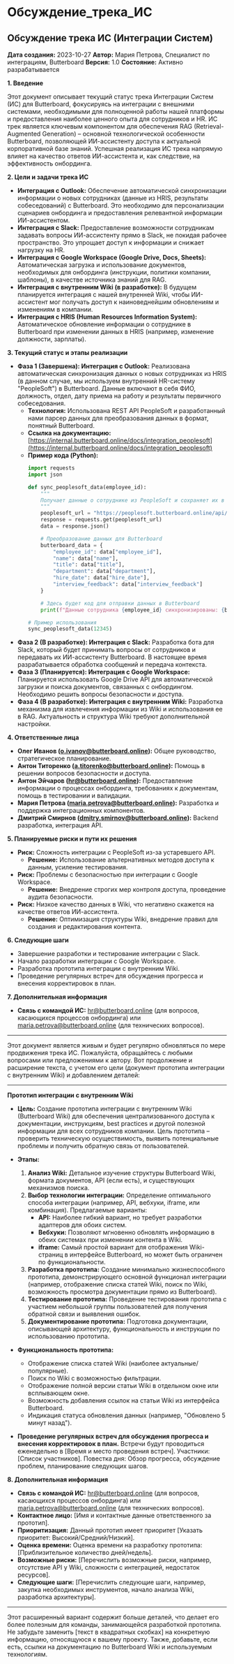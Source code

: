 # Обсуждение_трека_ИС

## Обсуждение трека ИС (Интеграции Систем)

**Дата создания:** 2023-10-27
**Автор:** Мария Петрова, Специалист по интеграциям, Butterboard
**Версия:** 1.0
**Состояние:** Активно разрабатывается

**1. Введение**

Этот документ описывает текущий статус трека Интеграции Систем (ИС) для Butterboard, фокусируясь на интеграции с внешними системами, необходимыми для полноценной работы нашей платформы и предоставления наиболее ценного опыта для сотрудников и HR. ИС трек является ключевым компонентом для обеспечения RAG (Retrieval-Augmented Generation) – основной технологической особенности Butterboard, позволяющей ИИ-ассистенту доступа к актуальной корпоративной базе знаний.  Успешная реализация ИС трека напрямую влияет на качество ответов ИИ-ассистента и, как следствие, на эффективность онбординга.

**2. Цели и задачи трека ИС**

* **Интеграция с Outlook:** Обеспечение автоматической синхронизации информации о новых сотрудниках (данные из HRIS, результаты собеседований) с Butterboard. Это необходимо для персонализации сценариев онбординга и предоставления релевантной информации ИИ-ассистентом.
* **Интеграция с Slack:**  Предоставление возможности сотрудникам задавать вопросы ИИ-ассистенту прямо в Slack, не покидая рабочее пространство.  Это упрощает доступ к информации и снижает нагрузку на HR.
* **Интеграция с Google Workspace (Google Drive, Docs, Sheets):**  Автоматическая загрузка и использование документов, необходимых для онбординга (инструкции, политики компании, шаблоны), в качестве источника знаний для RAG.
* **Интеграция с внутренним Wiki (в разработке):**  В будущем планируется интеграция с нашей внутренней Wiki, чтобы ИИ-ассистент мог получать доступ к наиноведнейшим обновлениям и изменениям в компании.
* **Интеграция с HRIS (Human Resources Information System):**  Автоматическое обновление информации о сотруднике в Butterboard при изменении данных в HRIS (например, изменение должности, зарплаты).

**3. Текущий статус и этапы реализации**

* **Фаза 1 (Завершена): Интеграция с Outlook:**  Реализована автоматическая синхронизация данных о новых сотрудниках из HRIS (в данном случае, мы используем внутренний HR-систему "PeopleSoft") в Butterboard.  Данные включают в себя ФИО, должность, отдел, дату приема на работу и результаты первичного собеседования.  
    * **Технология:**  Использована REST API PeopleSoft и разработанный нами парсер данных для преобразования данных в формат, понятный Butterboard.
    * **Ссылка на документацию:** [https://internal.butterboard.online/docs/integration_peoplesoft](https://internal.butterboard.online/docs/integration_peoplesoft)
    * **Пример кода (Python):**
      ```python
      import requests
      import json

      def sync_peoplesoft_data(employee_id):
          """
          Получает данные о сотруднике из PeopleSoft и сохраняет их в Butterboard.
          """
          peoplesoft_url = "https://peoplesoft.butterboard.online/api/v1/employees/" + str(employee_id)
          response = requests.get(peoplesoft_url)
          data = response.json()

          # Преобразование данных для Butterboard
          butterboard_data = {
              "employee_id": data["employee_id"],
              "name": data["name"],
              "title": data["title"],
              "department": data["department"],
              "hire_date": data["hire_date"],
              "interview_feedback": data["interview_feedback"]
          }

          # Здесь будет код для отправки данных в Butterboard
          print(f"Данные сотрудника {employee_id} синхронизированы: {butterboard_data}")

      # Пример использования
      sync_peoplesoft_data(12345)
      ```
* **Фаза 2 (В разработке): Интеграция с Slack:**  Разработка бота для Slack, который будет принимать вопросы от сотрудников и передавать их ИИ-ассистенту Butterboard.  В настоящее время разрабатывается обработка сообщений и передача контекста.
* **Фаза 3 (Планируется): Интеграция с Google Workspace:**  Планируется использовать Google Drive API для автоматической загрузки и поиска документов, связанных с онбордингом.  Необходимо решить вопросы безопасности и доступа.
* **Фаза 4 (В разработке): Интеграция с внутренним Wiki:**  Разработка механизма для извлечения информации из Wiki и использования ее в RAG.  Актуальность и структура Wiki требуют дополнительной настройки.

**4. Ответственные лица**

* **Олег Иванов (o.ivanov@butterboard.online):** Общее руководство, стратегическое планирование.
* **Антон Титоренко (a.titorenko@butterboard.online):**  Помощь в решении вопросов безопасности и доступа.
* **Антон Эйчаров (hr@butterboard.online):**  Предоставление информации о процессах онбординга, требованиях к документам,  помощь в тестировании и валидации.
* **Мария Петрова (maria.petrova@butterboard.online):**  Разработка и поддержка интеграционных компонентов.
* **Дмитрий Смирнов (dmitry.smirnov@butterboard.online):** Backend разработка, интеграция API.

**5. Планируемые риски и пути их решения**

* **Риск:**  Сложность интеграции с PeopleSoft из-за устаревшего API.
    * **Решение:**  Использование альтернативных методов доступа к данным,  усиление тестирования.
* **Риск:**  Проблемы с безопасностью при интеграции с Google Workspace.
    * **Решение:**  Внедрение строгих мер контроля доступа,  проведение аудита безопасности.
* **Риск:**  Низкое качество данных в Wiki, что негативно скажется на качестве ответов ИИ-ассистента.
    * **Решение:**  Оптимизация структуры Wiki,  внедрение правил для создания и редактирования контента.

**6. Следующие шаги**

* Завершение разработки и тестирование интеграции с Slack.
* Начало разработки интеграции с Google Workspace.
* Разработка прототипа интеграции с внутренним Wiki.
* Проведение регулярных встреч для обсуждения прогресса и внесения корректировок в план.

**7. Дополнительная информация**

* **Связь с командой ИС:**  hr@butterboard.online (для вопросов, касающихся процессов онбординга) или maria.petrova@butterboard.online (для технических вопросов).

---

Этот документ является живым и будет регулярно обновляться по мере продвижения трека ИС.  Пожалуйста, обращайтесь с любыми вопросами или предложениями к автору.
Вот продолжение и расширение текста, с учетом его цели (документ прототипа интеграции с внутренним Wiki) и добавлением деталей:

---

**Прототип интеграции с внутренним Wiki**

*   **Цель:**  Создание прототипа интеграции с внутренним Wiki (Butterboard Wiki) для обеспечения централизованного доступа к документации, инструкциям, best practices и другой полезной информации для всех сотрудников компании.  Цель прототипа – проверить техническую осуществимость, выявить потенциальные проблемы и получить обратную связь от пользователей.
*   **Этапы:**

    1.  **Анализ Wiki:**  Детальное изучение структуры Butterboard Wiki, формата документов, API (если есть), и существующих механизмов поиска.
    2.  **Выбор технологии интеграции:**  Определение оптимального способа интеграции (например, API, вебхуки, iframe, или комбинация).  Предлагаемые варианты:
        *   **API:**  Наиболее гибкий вариант, но требует разработки адаптеров для обоих систем.
        *   **Вебхуки:**  Позволяют мгновенно обновлять информацию в обеих системах при изменении контента в Wiki.
        *   **iframe:**  Самый простой вариант для отображения Wiki-страниц в интерфейсе Butterboard, но может быть ограничен по функциональности.
    3.  **Разработка прототипа:**  Создание минимально жизнеспособного прототипа, демонстрирующего основной функционал интеграции (например, отображение списка статей Wiki, поиск по Wiki, возможность просмотра документации прямо из Butterboard).
    4.  **Тестирование прототипа:**  Проведение тестирования прототипа с участием небольшой группы пользователей для получения обратной связи и выявления ошибок.
    5.  **Документирование прототипа:**  Подготовка документации, описывающей архитектуру, функциональность и  инструкции по использованию прототипа.

*   **Функциональность прототипа:**

    *   Отображение списка статей Wiki (наиболее актуальные/популярные).
    *   Поиск по Wiki с возможностью фильтрации.
    *   Отображение полной версии статьи Wiki в отдельном окне или всплывающем окне.
    *   Возможность добавления ссылок на статьи Wiki из интерфейса Butterboard.
    *   Индикация статуса обновления данных (например, "Обновлено 5 минут назад").

*   **Проведение регулярных встреч для обсуждения прогресса и внесения корректировок в план.**  Встречи будут проводиться еженедельно в [Время и место проведения встреч].  Участники: [Список участников].  Повестка дня: Обзор прогресса, обсуждение проблем, планирование следующих шагов.

**8. Дополнительная информация**

*   **Связь с командой ИС:**  hr@butterboard.online (для вопросов, касающихся процессов онбординга) или maria.petrova@butterboard.online (для технических вопросов).
*   **Контактное лицо:** [Имя и контактные данные ответственного за прототип].
*   **Приоритизация:**  Данный прототип имеет приоритет [Указать приоритет: Высокий/Средний/Низкий].
*   **Оценка времени:**  Оценка времени на разработку прототипа: [Приблизительное количество дней/недель].
*   **Возможные риски:**  [Перечислить возможные риски, например, отсутствие API у Wiki, сложности с интеграцией, недостаток ресурсов].
*   **Следующие шаги:**  [Перечислить следующие шаги, например, закупка необходимых инструментов, начало анализа Wiki, разработка архитектуры].

---

Этот расширенный вариант содержит больше деталей, что делает его более полезным для команды, занимающейся разработкой прототипа.  Не забудьте заменить [текст в квадратных скобках] на конкретную информацию, относящуюся к вашему проекту.  Также, добавьте, если есть, ссылки на документацию по Butterboard Wiki и используемым технологиям.